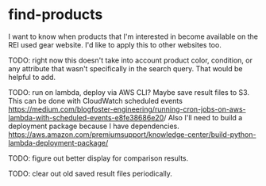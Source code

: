 # find-products

I want to know when products that I'm interested in become available on the REI used gear website. I'd like to apply this to other websites too.

TODO: right now this doesn't take into account product color, condition, or any attribute that wasn't specifically in the search query. That would be helpful to add.

TODO: run on lambda, deploy via AWS CLI? Maybe save result files to S3. This can be done with CloudWatch scheduled events <https://medium.com/blogfoster-engineering/running-cron-jobs-on-aws-lambda-with-scheduled-events-e8fe38686e20>/ Also I'll need to build a deployment package because I have dependencies. <https://aws.amazon.com/premiumsupport/knowledge-center/build-python-lambda-deployment-package/>

TODO: figure out better display for comparison results.

TODO: clear out old saved result files periodically.
